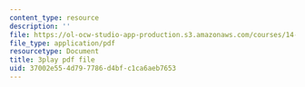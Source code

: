 ```yaml
---
content_type: resource
description: ''
file: https://ol-ocw-studio-app-production.s3.amazonaws.com/courses/14-13-psychology-and-economics-spring-2020/37002e554d797786d4bfc1ca6aeb7653_l7mu7-YNSg0.pdf
file_type: application/pdf
resourcetype: Document
title: 3play pdf file
uid: 37002e55-4d79-7786-d4bf-c1ca6aeb7653
---
```

